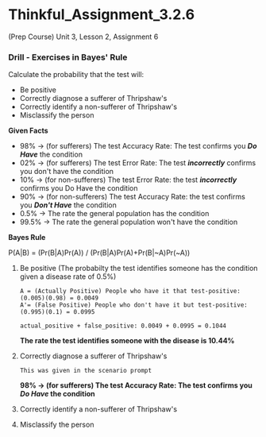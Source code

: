 # Thinkful_Assignment_3.2.6
(Prep Course) Unit 3, Lesson 2, Assignment 6

### Drill - Exercises in Bayes' Rule

Calculate the probability that the test will:

* Be positive
* Correctly diagnose a sufferer of Thripshaw's
* Correctly identify a non-sufferer of Thripshaw's
* Misclassify the person

__Given Facts__

-  98% -> (for sufferers) The test Accuracy Rate: The test confirms you *__Do Have__* the condition
-  02% -> (for sufferers) The test Error Rate: The test *__incorrectly__* confirms you don't have the condition
-  10% -> (for non-sufferers) The test Error Rate: the test *__incorrectly__* confirms you Do Have the condition 
-  90% -> (for non-sufferers) The test Accuracy Rate: the test confirms you *__Don't Have__* the condition
- 0.5% -> The rate the general population has the condition
- 99.5% -> The rate the general population won't have the condition

__Bayes Rule__

P(A|B) = (Pr(B|A)Pr(A)) / (Pr(B|A)Pr(A)+Pr(B|~A)Pr(~A))

1. Be positive (The probabilty the test identifies someone has the condition given a disease rate of 0.5%)
     ```
     A = (Actually Positive) People who have it that test-positive: (0.005)(0.98) = 0.0049
     A'= (False Positive) People who don't have it but test-positive: (0.995)(0.1) = 0.0995
     
     actual_positive + false_positive: 0.0049 + 0.0995 = 0.1044
     ```
     __The rate the test identifies someone with the disease is 10.44%__
     
2. Correctly diagnose a sufferer of Thripshaw's
     ```
     This was given in the scenario prompt
     ```
     __98% -> (for sufferers) The test Accuracy Rate: The test confirms you *__Do Have__* the condition__
3. Correctly identify a non-sufferer of Thripshaw's
4. Misclassify the person

